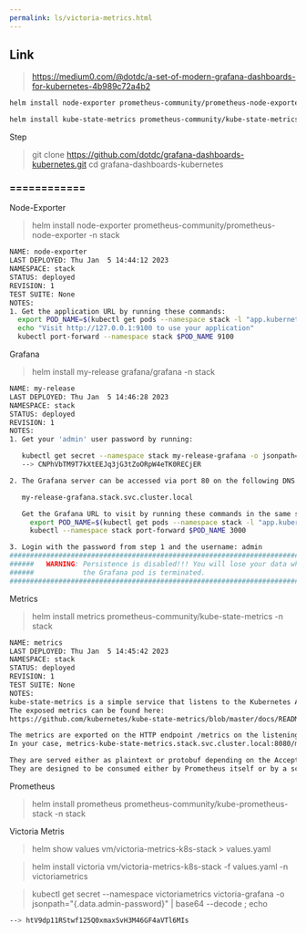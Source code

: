 ```yaml
---
permalink: ls/victoria-metrics.html
---
```


## Link

> https://medium0.com/@dotdc/a-set-of-modern-grafana-dashboards-for-kubernetes-4b989c72a4b2

```bash
helm install node-exporter prometheus-community/prometheus-node-exporter --namespace monitoring —set fullnameOverride=node-exporter

helm install kube-state-metrics prometheus-community/kube-state-metrics --namespace monitoring
```


Step 

> git clone https://github.com/dotdc/grafana-dashboards-kubernetes.git
cd grafana-dashboards-kubernetes

### ============

Node-Exporter
> helm install node-exporter prometheus-community/prometheus-node-exporter -n stack

```bash
NAME: node-exporter
LAST DEPLOYED: Thu Jan  5 14:44:12 2023
NAMESPACE: stack
STATUS: deployed
REVISION: 1
TEST SUITE: None
NOTES:
1. Get the application URL by running these commands:
  export POD_NAME=$(kubectl get pods --namespace stack -l "app.kubernetes.io/name=prometheus-node-exporter,app.kubernetes.io/instance=node-exporter" -o jsonpath="{.items[0].metadata.name}")
  echo "Visit http://127.0.0.1:9100 to use your application"
  kubectl port-forward --namespace stack $POD_NAME 9100
```

Grafana
> helm install my-release grafana/grafana -n stack

```bash
NAME: my-release
LAST DEPLOYED: Thu Jan  5 14:46:28 2023
NAMESPACE: stack
STATUS: deployed
REVISION: 1
NOTES:
1. Get your 'admin' user password by running:

   kubectl get secret --namespace stack my-release-grafana -o jsonpath="{.data.admin-password}" | base64 --decode ; echo
   --> CNPhVbTM9T7kXtEEJq3jG3tZoORpW4eTK0RECjER

2. The Grafana server can be accessed via port 80 on the following DNS name from within your cluster:

   my-release-grafana.stack.svc.cluster.local

   Get the Grafana URL to visit by running these commands in the same shell:
     export POD_NAME=$(kubectl get pods --namespace stack -l "app.kubernetes.io/name=grafana,app.kubernetes.io/instance=my-release" -o jsonpath="{.items[0].metadata.name}")
     kubectl --namespace stack port-forward $POD_NAME 3000

3. Login with the password from step 1 and the username: admin
#################################################################################
######   WARNING: Persistence is disabled!!! You will lose your data when   #####
######            the Grafana pod is terminated.                            #####
#################################################################################
```

Metrics
> helm install metrics prometheus-community/kube-state-metrics -n stack

```bash
NAME: metrics
LAST DEPLOYED: Thu Jan  5 14:45:42 2023
NAMESPACE: stack
STATUS: deployed
REVISION: 1
TEST SUITE: None
NOTES:
kube-state-metrics is a simple service that listens to the Kubernetes API server and generates metrics about the state of the objects.
The exposed metrics can be found here:
https://github.com/kubernetes/kube-state-metrics/blob/master/docs/README.md#exposed-metrics

The metrics are exported on the HTTP endpoint /metrics on the listening port.
In your case, metrics-kube-state-metrics.stack.svc.cluster.local:8080/metrics

They are served either as plaintext or protobuf depending on the Accept header.
They are designed to be consumed either by Prometheus itself or by a scraper that is compatible with scraping a Prometheus client endpoint.
```

Prometheus

> helm install prometheus prometheus-community/kube-prometheus-stack -n stack

Victoria Metris

> helm show values vm/victoria-metrics-k8s-stack > values.yaml

> helm install victoria vm/victoria-metrics-k8s-stack -f values.yaml -n victoriametrics

> kubectl get secret --namespace victoriametrics victoria-grafana -o jsonpath="{.data.admin-password}" | base64 --decode ; echo

```bash
--> htV9dp11RStwf125Q0xmaxSvH3M46GF4aVTl6MIs
```

